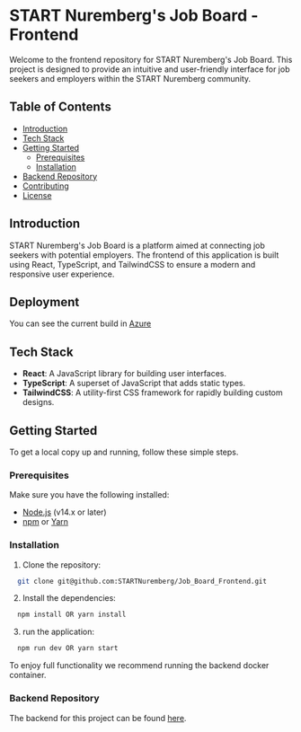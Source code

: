 # START Nuremberg's Job Board - Frontend

Welcome to the frontend repository for START Nuremberg's Job Board. This project is designed to provide an intuitive and user-friendly interface for job seekers and employers within the START Nuremberg community.

## Table of Contents

- [Introduction](#introduction)
- [Tech Stack](#tech-stack)
- [Getting Started](#getting-started)
  - [Prerequisites](#prerequisites)
  - [Installation](#installation)
- [Backend Repository](#backend-repository)
- [Contributing](#contributing)
- [License](#license)

## Introduction

START Nuremberg's Job Board is a platform aimed at connecting job seekers with potential employers. The frontend of this application is built using React, TypeScript, and TailwindCSS to ensure a modern and responsive user experience.

## Deployment

You can see the current build in [Azure](https://happy-wave-0f279dd03.5.azurestaticapps.net/)

## Tech Stack

- **React**: A JavaScript library for building user interfaces.
- **TypeScript**: A superset of JavaScript that adds static types.
- **TailwindCSS**: A utility-first CSS framework for rapidly building custom designs.

## Getting Started

To get a local copy up and running, follow these simple steps.

### Prerequisites

Make sure you have the following installed:

- [Node.js](https://nodejs.org/en/download/) (v14.x or later)
- [npm](https://www.npmjs.com/get-npm) or [Yarn](https://yarnpkg.com/getting-started/install)

### Installation

1. Clone the repository:

```sh
  git clone git@github.com:STARTNuremberg/Job_Board_Frontend.git
```

2. Install the dependencies:

```sh
  npm install OR yarn install
```

3. run the application:

```sh
  npm run dev OR yarn start
```

To enjoy full functionality we recommend running the backend docker container.

### Backend Repository

The backend for this project can be found [here](https://github.com/STARTNuremberg/Job_Board_Backend_Django).
